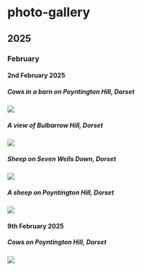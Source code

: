 # photo-gallery

## 2025

### February

#### 2nd February 2025

##### Cows in a barn on Poyntington Hill, Dorset

![](https://mhenderson.github.io/photo-serve/png/2025/02/cows.png)

##### A view of Bulbarrow Hill, Dorset

![](https://mhenderson.github.io/photo-serve/png/2025/02/field.png)

##### Sheep on Seven Wells Down, Dorset

![](https://mhenderson.github.io/photo-serve/png/2025/02/hillside.png)

##### A sheep on Poyntington Hill, Dorset

![](https://mhenderson.github.io/photo-serve/png/2025/02/sheep.png)

#### 9th February 2025

##### Cows on Poyntington Hill, Dorset

![](https://mhenderson.github.io/photo-serve/png/2025/02/cow-family.png)

